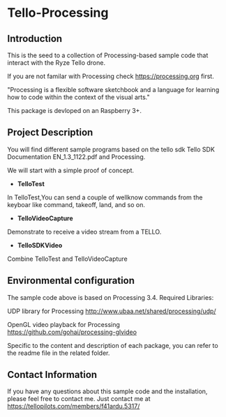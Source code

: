 # Tello-Processing

## Introduction

This is the seed to a collection of Processing-based sample code that interact with the Ryze Tello drone.

If you are not familar with Processing check https://processing.org first. 

"Processing is a flexible software sketchbook and a language for 
learning how to code within the context of the visual arts."

This package is devloped on an Raspberry 3+.

## Project Description

You will find different sample programs based on the tello sdk Tello SDK Documentation EN_1.3_1122.pdf 
and Processing.  

We will start with a simple proof of concept. 

- **TelloTest**

 In TelloTest,You can send a couple of wellknow commands from the keyboar like command, takeoff, land, and so on.  

- **TelloVideoCapture** 
  
 Demonstrate to receive a video stream from a TELLO. 

- **TelloSDKVideo**

 Combine TelloTest and TelloVideoCapture

## Environmental configuration

The sample code above is based on Processing 3.4. 
Required Libraries: 

UDP library for Processing http://www.ubaa.net/shared/processing/udp/

OpenGL video playback for Processing https://github.com/gohai/processing-glvideo

Specific to the content and description of each package, you can refer to the readme file in the related folder.


## Contact Information

If you have any questions about this sample code and the installation, please feel free to contact me. 
Just contact me at https://tellopilots.com/members/f41ardu.5317/

